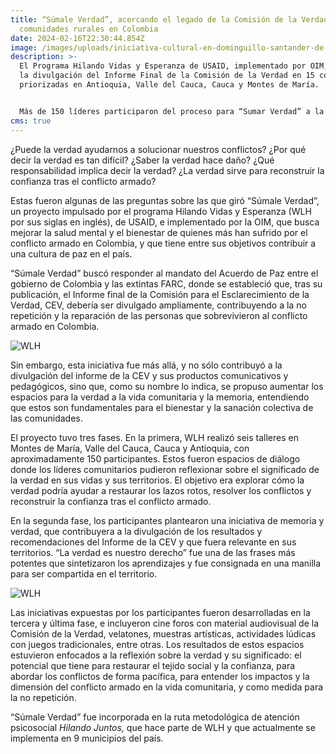 ```yaml
---
title: “Súmale Verdad”, acercando el legado de la Comisión de la Verdad a
  comunidades rurales en Colombia
date: 2024-02-16T22:30:44.854Z
image: /images/uploads/iniciativa-cultural-en-dominguillo-santander-de-quilicahobanner.jpeg
description: >-
  El Programa Hilando Vidas y Esperanza de USAID, implementado por OIM, acompañó
  la divulgación del Informe Final de la Comisión de la Verdad en 15 comunidades
  priorizadas en Antioquia, Valle del Cauca, Cauca y Montes de María.


  Más de 150 líderes participaron del proceso para “Sumar Verdad” a la vida comunitaria y entender su rol en el bienestar colectivo, el cual finalizó con la realización de iniciativas culturales y simbólicas en donde aproximadamente 2000 personas participaron de la reflexión sobre el conflicto, la memoria y la resiliencia comunitaria.
cms: true
---
```

¿Puede la verdad ayudarnos a solucionar nuestros conflictos? ¿Por qué decir la verdad es tan difícil? ¿Saber la verdad hace daño? ¿Qué responsabilidad implica decir la verdad? ¿La verdad sirve para reconstruir la confianza tras el conflicto armado?

Estas fueron algunas de las preguntas sobre las que giró “Súmale Verdad”, un proyecto impulsado por el programa Hilando Vidas y Esperanza (WLH por sus siglas en inglés), de USAID, e implementado por la OIM, que busca mejorar la salud mental y el bienestar de quienes más han sufrido por el conflicto armado en Colombia, y que tiene entre sus objetivos contribuir a una cultura de paz en el país.

“Súmale Verdad” buscó responder al mandato del Acuerdo de Paz entre el gobierno de Colombia y las extintas FARC, donde se estableció que, tras su publicación, el Informe final de la Comisión para el Esclarecimiento de la Verdad, CEV, debería ser divulgado ampliamente, contribuyendo a la no repetición y la reparación de las personas que sobrevivieron al conflicto armado en Colombia.

![WLH](https://colombia.iom.int/sites/g/files/tmzbdl1011/files/images/Notas/iniciativas-culturales-en-el-valle-del-cauca-banner.jpg)

Sin embargo, esta iniciativa fue más allá, y no sólo contribuyó a la divulgación del informe de la CEV y sus productos comunicativos y pedagógicos, sino que, como su nombre lo indica, se propuso aumentar los espacios para la verdad a la vida comunitaria y la memoria, entendiendo que estos son fundamentales para el bienestar y la sanación colectiva de las comunidades.

El proyecto tuvo tres fases. En la primera, WLH realizó seis talleres en Montes de María, Valle del Cauca, Cauca y Antioquia, con aproximadamente 150 participantes. Estos fueron espacios de diálogo donde los líderes comunitarios pudieron reflexionar sobre el significado de la verdad en sus vidas y sus territorios. El objetivo era explorar cómo la verdad podría ayudar a restaurar los lazos rotos, resolver los conflictos y reconstruir la confianza tras el conflicto armado.

En la segunda fase, los participantes plantearon una iniciativa de memoria y verdad, que contribuyera a la divulgación de los resultados y recomendaciones del Informe de la CEV y que fuera relevante en sus territorios. “La verdad es nuestro derecho” fue una de las frases más potentes que sintetizaron los aprendizajes y fue consignada en una manilla para ser compartida en el territorio.

![WLH](https://colombia.iom.int/sites/g/files/tmzbdl1011/files/images/Notas/conversaciones-sobre-la-verdad-en-cali-valle-del-cauca_-002.jpg)

Las iniciativas expuestas por los participantes fueron desarrolladas en la tercera y última fase, e incluyeron cine foros con material audiovisual de la Comisión de la Verdad, velatones, muestras artísticas, actividades lúdicas con juegos tradicionales, entre otras. Los resultados de estos espacios estuvieron enfocados a la reflexión sobre la verdad y su significado: el potencial que tiene para restaurar el tejido social y la confianza, para abordar los conflictos de forma pacífica, para entender los impactos y la dimensión del conflicto armado en la vida comunitaria, y como medida para la no repetición.

“Súmale Verdad” fue incorporada en la ruta metodológica de atención psicosocial *Hilando Juntos,* que hace parte de WLH y que actualmente se implementa en 9 municipios del país.